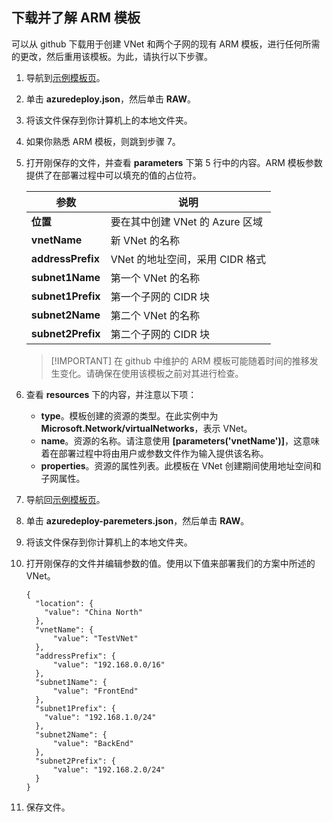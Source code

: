 <!-- ARM: tested -->

## 下载并了解 ARM 模板

可以从 github 下载用于创建 VNet 和两个子网的现有 ARM 模板，进行任何所需的更改，然后重用该模板。为此，请执行以下步骤。

1. 导航到[示例模板页](https://github.com/Azure/azure-quickstart-templates/tree/master/101-vnet-two-subnets)。
2. 单击 **azuredeploy.json**，然后单击 **RAW**。
3. 将该文件保存到你计算机上的本地文件夹。
4. 如果你熟悉 ARM 模板，则跳到步骤 7。
5. 打开刚保存的文件，并查看 **parameters** 下第 5 行中的内容。ARM 模板参数提供了在部署过程中可以填充的值的占位符。

    | 参数 | 说明 |
    |---|---|
    | **位置** | 要在其中创建 VNet 的 Azure 区域 |
    | **vnetName** | 新 VNet 的名称 |
    | **addressPrefix** | VNet 的地址空间，采用 CIDR 格式 |
    | **subnet1Name** | 第一个 VNet 的名称 |
    | **subnet1Prefix** | 第一个子网的 CIDR 块 |
    | **subnet2Name** | 第二个 VNet 的名称 |
    | **subnet2Prefix** | 第二个子网的 CIDR 块 |

    >[!IMPORTANT] 在 github 中维护的 ARM 模板可能随着时间的推移发生变化。请确保在使用该模板之前对其进行检查。
    
6. 查看 **resources** 下的内容，并注意以下项：

    - **type**。模板创建的资源的类型。在此实例中为 **Microsoft.Network/virtualNetworks**，表示 VNet。
    - **name**。资源的名称。请注意使用 **[parameters('vnetName')]**，这意味着在部署过程中将由用户或参数文件作为输入提供该名称。
    - **properties**。资源的属性列表。此模板在 VNet 创建期间使用地址空间和子网属性。

7. 导航回[示例模板页](https://github.com/Azure/azure-quickstart-templates/tree/master/101-vnet-two-subnets)。
8. 单击 **azuredeploy-paremeters.json**，然后单击 **RAW**。
9. 将该文件保存到你计算机上的本地文件夹。
10. 打开刚保存的文件并编辑参数的值。使用以下值来部署我们的方案中所述的 VNet。

        {
          "location": {
            "value": "China North"
          },
          "vnetName": {
              "value": "TestVNet"
          },
          "addressPrefix": {
              "value": "192.168.0.0/16"
          },
          "subnet1Name": {
              "value": "FrontEnd"
          },
          "subnet1Prefix": {
            "value": "192.168.1.0/24"
          },
          "subnet2Name": {
              "value": "BackEnd"
          },
          "subnet2Prefix": {
              "value": "192.168.2.0/24"
          }
        }

11. 保存文件。

<!---HONumber=Mooncake_0418_2016-->
